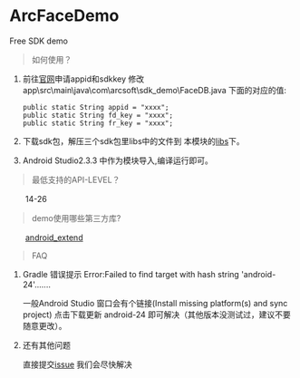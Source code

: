 # ArcFaceDemo
Free SDK demo

>如何使用？
 1. 前往[官网](http://www.arcsoft.com.cn/ai/arcface.html)申请appid和sdkkey
修改 app\src\main\java\com\arcsoft\sdk_demo\FaceDB.java 下面的对应的值:

    	public static String appid = "xxxx"; 		
    	public static String fd_key = "xxxx";    
   		public static String fr_key = "xxxx";
    
2. 下载sdk包，解压三个sdk包里libs中的文件到 本模块的[libs](https://github.com/asdfqwrasdf/ArcFaceDemo/tree/master/libs)下。

3. Android Studio2.3.3 中作为模块导入,编译运行即可。


> 最低支持的API-LEVEL？

   　　14-26

> demo使用哪些第三方库?

　　[android_extend](https://github.com/gqjjqg/android-extend)

> FAQ

1. Gradle 错误提示 Error:Failed to find target with hash string 'android-24'.......
	
	一般Android Studio 窗口会有个链接(Install missing platform(s) and sync project)
	点击下载更新 android-24 即可解决（其他版本没测试过，建议不要随意更改）。
	
2.  还有其他问题

	直接提交[issue](https://github.com/asdfqwrasdf/ArcFaceDemo/issues) 
	我们会尽快解决